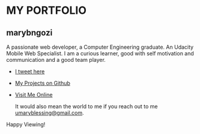 # MY PORTFOLIO

## marybngozi

A passionate web developer, a Computer Engineering graduate. An Udacity Mobile Web Specialist.
I am a curious learner, good with self motivation and communication and a good team player.

- [I tweet here](https://twitter.com/marybngozi)
- [My Projects on Github](https://github.com/marybngozi)
- [Visit Me Online](https://marybngozi.github.io/portfolio/)

	It would also mean the world to me if you reach out to me umaryblessing@gmail.com.

Happy Viewing!
